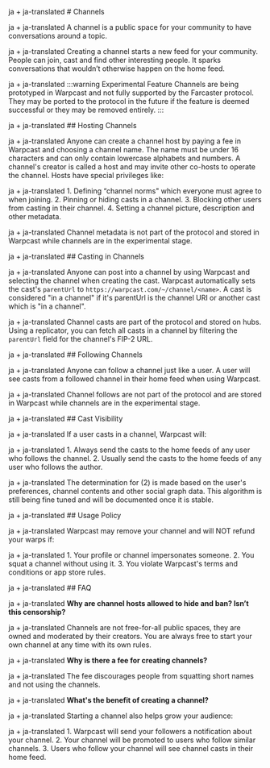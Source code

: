 ja + ja-translated # Channels

ja + ja-translated A channel is a public space for your community to have conversations around a topic.

ja + ja-translated Creating a channel starts a new feed for your community. People can join, cast and find other interesting people. It sparks conversations that wouldn’t otherwise happen on the home feed.

ja + ja-translated :::warning Experimental Feature
Channels are being prototyped in Warpcast and not fully supported by the Farcaster protocol. They may be ported to the protocol in the future if the feature is deemed successful or they may be removed entirely.
:::

ja + ja-translated ## Hosting Channels

ja + ja-translated Anyone can create a channel host by paying a fee in Warpcast and choosing a channel name. The name must be under 16 characters and can only contain lowercase alphabets and numbers. A channel's creator is called a host and may invite other co-hosts to operate the channel. Hosts have special privileges like:

ja + ja-translated 1. Defining “channel norms" which everyone must agree to when joining.
2. Pinning or hiding casts in a channel.
3. Blocking other users from casting in their channel.
4. Setting a channel picture, description and other metadata.

ja + ja-translated Channel metadata is not part of the protocol and stored in Warpcast while channels are in the experimental stage.

ja + ja-translated ## Casting in Channels

ja + ja-translated Anyone can post into a channel by using Warpcast and selecting the channel when creating the cast. Warpcast automatically sets the cast's `parentUrl` to `https://warpcast.com/~/channel/<name>`. A cast is considered "in a channel" if it's parentUrl is the channel URI or another cast which is "in a channel".

ja + ja-translated Channel casts are part of the protocol and stored on hubs. Using a replicator, you can fetch all casts in a channel by filtering the `parentUrl` field for the channel's FIP-2 URL.

ja + ja-translated ## Following Channels

ja + ja-translated Anyone can follow a channel just like a user. A user will see casts from a followed channel in their home feed when using Warpcast.

ja + ja-translated Channel follows are not part of the protocol and are stored in Warpcast while channels are in the experimental stage.

ja + ja-translated ## Cast Visibility

ja + ja-translated If a user casts in a channel, Warpcast will:

ja + ja-translated 1. Always send the casts to the home feeds of any user who follows the channel.
2. Usually send the casts to the home feeds of any user who follows the author.

ja + ja-translated The determination for (2) is made based on the user's preferences, channel contents and other social graph data. This algorithm is still being fine tuned and will be documented once it is stable.

ja + ja-translated ## Usage Policy

ja + ja-translated Warpcast may remove your channel and will NOT refund your warps if:

ja + ja-translated 1. Your profile or channel impersonates someone.
2. You squat a channel without using it.
3. You violate Warpcast's terms and conditions or app store rules.

ja + ja-translated ## FAQ

ja + ja-translated **Why are channel hosts allowed to hide and ban? Isn’t this censorship?**

ja + ja-translated Channels are not free-for-all public spaces, they are owned and moderated by their creators. You are always free to start your own channel at any time with its own rules.

ja + ja-translated **Why is there a fee for creating channels?**

ja + ja-translated The fee discourages people from squatting short names and not using the channels.

ja + ja-translated **What's the benefit of creating a channel?**

ja + ja-translated Starting a channel also helps grow your audience:

ja + ja-translated 1. Warpcast will send your followers a notification about your channel.
2. Your channel will be promoted to users who follow similar channels.
3. Users who follow your channel will see channel casts in their home feed.
